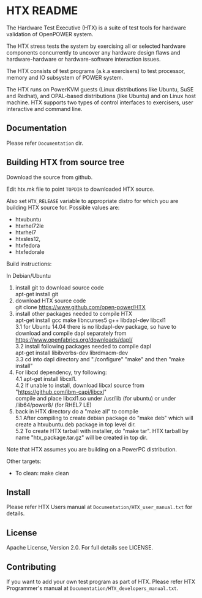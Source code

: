 # HTX README

The Hardware Test Executive (HTX) is a suite of test tools for hardware
validation of OpenPOWER system.

The HTX stress tests the system by exercising all or selected hardware
components concurrently to uncover any hardware design flaws and
hardware-hardware or hardware-software interaction issues.

The HTX consists of test programs (a.k.a exercisers) to test processor, memory
and IO subsystem of POWER system.

The HTX runs on PowerKVM guests (Linux distributions like Ubuntu, SuSE and
Redhat), and OPAL-based distributions (like Ubuntu) and on Linux host machine.
HTX supports two types of control interfaces to exercisers, user interactive
and command line.

## Documentation
Please refer `Documentation` dir.

## Building HTX from source tree

Download the source from github.

Edit htx.mk file to point `TOPDIR` to downloaded HTX source.

Also set `HTX_RELEASE` variable to appropriate distro for which you are
building HTX source for. Possible values are:

 * htxubuntu
 * htxrhel72le
 * htxrhel7
 * htxsles12,
 * htxfedora
 * htxfedorale

Build instructions:  
  
In Debian/Ubuntu  
  1. install git to download source code  
apt-get install git  
  2. download HTX source code  
git clone https://www.github.com/open-power/HTX  
  3. install other packages needed to compile HTX  
apt-get install gcc make libncurses5 g++ libdapl-dev libcxl1  
    3.1 for Ubuntu 14.04 there is no libdapl-dev package, so have to download and compile dapl separately from https://www.openfabrics.org/downloads/dapl/  
    3.2 install following packages needed to compile dapl  
      apt-get install libibverbs-dev librdmacm-dev  
    3.3 cd into dapl directory and "./configure" "make" and then "make install"  
  4. For libcxl dependency, try following:  
    4.1 apt-get install libcxl1.  
    4.2 If unable to install, download libcxl source from "https://github.com/ibm-capi/libcxl"   
	compile and place libcxl1.so under /usr/lib (for ubuntu) or under /lib64/power8/
	(for RHEL7 LE)  
  5. back in HTX directory do a "make all" to compile  
    5.1 After compiling to create debian package do "make deb" which will create a htxubuntu.deb package in top level dir.  
    5.2 To create HTX tarball with installer, do "make tar". HTX tarball by name "htx_package.tar.gz" will be created in top dir.  

Note that HTX assumes you are building on a PowerPC distribution.  

Other targets:  

 * To clean: make clean

## Install
Please refer HTX Users manual at `Documentation/HTX_user_manual.txt`
for details.

## License
Apache License, Version 2.0. For full details see LICENSE.

## Contributing
If you want to add your own test program as part of HTX. Please refer HTX
Programmer's manual at `Documentation/HTX_developers_manual.txt`.
